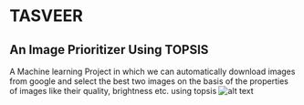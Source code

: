 # TASVEER
## An Image Prioritizer Using TOPSIS
A Machine learning Project in which we can automatically download images from google and select the best two images on the basis of the properties of images like their quality, brightness etc. using topsis
![alt text](https://raw.githubusercontent.com/jainhere/TASVEER/CAPTURE.png)
